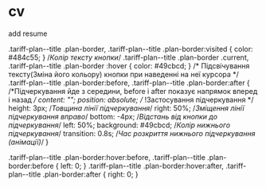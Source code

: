 # cv
add resume


.tariff-plan--title .plan-border,
.tariff-plan--title .plan-border:visited {
  color: #484c55;
} /*Колір тексту кнопки*/
.tariff-plan--title .plan-border .current,
.tariff-plan--title .plan-border :hover {
  color: #49cbcd;
} /* Підсвічування тексту(Зміна його кольору) кнопки при наведенні на неї курсора */
.tariff-plan--title .plan-border:before,
.tariff-plan--title .plan-border:after {
  /*Підчеркування йде з середини, before і after показує напрямок вперед і назад */
  content: "";
  position: absolute; /* !Застосування підчеркування */
  height: 3px; /*Товщина лінії підчеркування*/
  right: 50%; /*Зміщення лінії підчеркування вправо*/
  bottom: -4px; /*Відстань від кнопки до підчеркування*/
  left: 50%;
  background: #49cbcd; /*Колір нижнього підчеркування*/
  transition: 0.8s; /*Час розкриття нижнього підчеркування (анімації)*/
}

.tariff-plan--title .plan-border:hover:before,
.tariff-plan--title .plan-border:before {
  left: 0;
}
.tariff-plan--title .plan-border:hover:after,
.tariff-plan--title .plan-border:after {
  right: 0;
}
